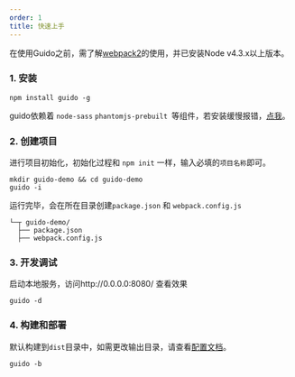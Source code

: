 ```yaml
---
order: 1
title: 快速上手
---
```



在使用Guido之前，需了解[webpack2](https://webpack.js.org/)的使用，并已安装Node v4.3.x以上版本。


### 1. 安装

```shell
npm install guido -g
```

guido依赖着 `node-sass` `phantomjs-prebuilt `等组件，若安装缓慢报错，[点我]()。



### 2. 创建项目

进行项目初始化，初始化过程和 `npm init` 一样，输入必填的`项目名称`即可。

```shell
mkdir guido-demo && cd guido-demo
guido -i
```

运行完毕，会在所在目录创建`package.json` 和 `webpack.config.js`

```shell
└─┬ guido-demo/
  ├── package.json
  ├── webpack.config.js
```



### 3. 开发调试

启动本地服务，访问http://0.0.0.0:8080/ 查看效果

```she
guido -d
```



### 4. 构建和部署

默认构建到`dist`目录中，如需更改输出目录，请查看[配置文档]()。

```shell
guido -b
```

